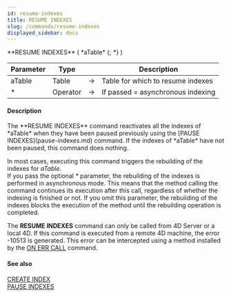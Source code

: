 ```yaml
---
id: resume-indexes
title: RESUME INDEXES
slug: /commands/resume-indexes
displayed_sidebar: docs
---
```


<!--REF #_command_.RESUME INDEXES.Syntax-->**RESUME INDEXES** ( *aTable* {; *} )<!-- END REF-->
<!--REF #_command_.RESUME INDEXES.Params-->
| Parameter | Type |  | Description |
| --- | --- | --- | --- |
| aTable | Table | &#8594;  | Table for which to resume indexes |
| * | Operator | &#8594;  | If passed = asynchronous indexing |

<!-- END REF-->

#### Description 

<!--REF #_command_.RESUME INDEXES.Summary-->The **RESUME INDEXES** command reactivates all the indexes of *aTable* when they have been paused previously using the [PAUSE INDEXES](pause-indexes.md) command.<!-- END REF--> If the indexes of *aTable* have not been paused, this command does nothing. 

In most cases, executing this command triggers the rebuilding of the indexes for *aTable*.   
If you pass the optional *\** parameter, the rebuilding of the indexes is performed in asynchronous mode. This means that the method calling the command continues its execution after this call, regardless of whether the indexing is finished or not. If you omit this parameter, the rebuilding of the indexes blocks the execution of the method until the rebuilding operation is completed. 

The **RESUME INDEXES** command can only be called from 4D Server or a local 4D. If this command is executed from a remote 4D machine, the error -10513 is generated. This error can be intercepted using a method installed by the [ON ERR CALL](on-err-call.md) command.

#### See also 

[CREATE INDEX](create-index.md)  
[PAUSE INDEXES](pause-indexes.md)  